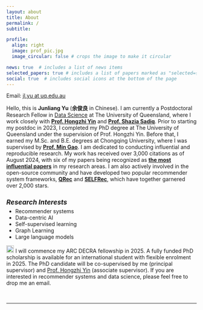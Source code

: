 ```yaml
---
layout: about
title: About
permalink: /
subtitle:

profile:
  align: right
  image: prof_pic.jpg
  image_circular: false # crops the image to make it circular

news: true  # includes a list of news items
selected_papers: true # includes a list of papers marked as "selected={true}"
social: true  # includes social icons at the bottom of the page
---
```

Email: <a href="">jl.yu at uq.edu.au</a> 

Hello, this is <b>Junliang Yu</b> (<b>余俊良</b> in Chinese). I am currently a Postdoctoral Research Fellow in [Data Science](https://itee.uq.edu.au/data-science) at The University of Queensland, where I work closely with <b>[Prof. Hongzhi Yin](https://sites.google.com/view/hongzhi-yin/home)</b> and <b>[Prof. Shazia Sadiq](https://scholar.google.com/citations?user=1Jo0EmIAAAAJ&hl=en)</b>. Prior to starting my postdoc in 2023, I completed my PhD degree at The University of Queensland under the supervision of Prof. Hongzhi Yin. Before that, I earned my M.Sc. and B.E. degrees at Chongqing University, where I was supervised by <b>[Prof. Min Gao](http://www.cse.cqu.edu.cn/info/2095/7111.htm)</b>. I am dedicated to conducting influential and reproducible research. My work has received over 3,000 citations as of August 2024, with six of my papers being recognized as <b>[the most influential papers](https://www.paperdigest.org/2024/05/most-influential-sigir-papers-2024-05/)</b> in my research areas. I am also actively involved in the open-source community and have developed two popular recommender system frameworks, <b>[QRec](https://github.com/Coder-Yu/QRec)</b> and <b>[SELFRec](https://github.com/Coder-Yu/SELFRec)</b>, which have together garnered over 2,000 stars. 

<h5 style="margin-bottom: 5px; font-size: 1.1rem"><b>Research Interests</b></h5>
<ul style="margin-top: 5px;">
  <li>Recommender systems</li>
  <li>Data-centric AI</li>
  <li>Self-supervised learning</li>
  <li>Graph Learning</li>
  <li>Large language models</li>
</ul>

<p><img class="emoji" title=":fire:" alt=":fire:" src="https://github.githubassets.com/images/icons/emoji/unicode/1f525.png" height="20" width="20"> I will commence my ARC DECRA fellowship in 2025. A fully funded PhD scholarship is available for an international student with flexible enrolment in 2025. The PhD candidate will be co-supervised by me (principal supervisor) and <a href="https://sites.google.com/view/hongzhi-yin/home">Prof. Hongzhi Yin</a> (associate supervisor). If you are interested in recommender systems and data science, please feel free to drop me an email.<p>

<br>
<hr>
